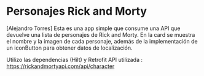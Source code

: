 # Personajes Rick and Morty
[Alejandro Torres]
Esta es una app simple que consume una API que devuelve una lista de personajes de Rick and Morty.
En la card se muestra el nombre y la imagen de cada personaje, además de la implementación de un iconButton para obtener datos de localización.

Utilizo las dependencias (Hilt) y Retrofit 
API utilizada : https://rickandmortyapi.com/api/character
